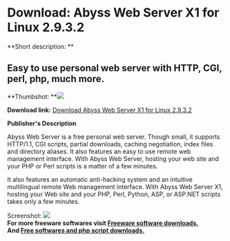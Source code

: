 # Download: Abyss Web Server X1 for Linux 2.9.3.2

**Short description: **

## Easy to use personal web server with HTTP, CGI, perl, php, much more.

  
**Thumbshot: **![](http://www.freewarefiles.com/screenshot/abyss_webserver_md.gif)   
  
**Download link:** [Download Abyss Web Server X1 for Linux 2.9.3.2](http://freesoftwares.boysofts.com/Abyss-Web-Server-X-For-Linux_program_2997.html)  
  

**Publisher's Description**  
  

Abyss Web Server is a free personal web server. Though small, it supports
HTTP/1.1, CGI scripts, partial downloads, caching negotiation, index files and
directory aliases. It also features an easy to use remote web management
interface. With Abyss Web Server, hosting your web site and your PHP or Perl
scripts is a matter of a few minutes.

It also features an automatic anti-hacking system and an intuitive
multilingual remote Web management interface. With Abyss Web Server X1,
hosting your Web site and your PHP, Perl, Python, ASP, or ASP.NET scripts
takes only a few minutes.

  
  
Screenshot: ![](http://www.freewarefiles.com/screenshot/abyss_webserver.gif)  
**For more freeware softwares visit [Freeware software downloads.](http://freesoftwares.boysofts.com/)**   
**And [Free softwares and php script downloads.](http://www.boysofts.com/)**

